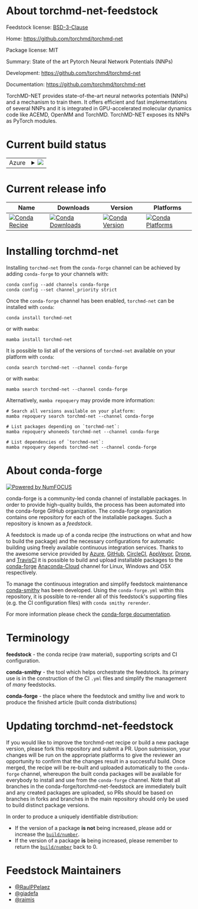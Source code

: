 About torchmd-net-feedstock
===========================

Feedstock license: [BSD-3-Clause](https://github.com/conda-forge/torchmd-net-feedstock/blob/main/LICENSE.txt)

Home: https://github.com/torchmd/torchmd-net

Package license: MIT

Summary: State of the art Pytorch Neural Network Potentials (NNPs)

Development: https://github.com/torchmd/torchmd-net

Documentation: https://github.com/torchmd/torchmd-net

TorchMD-NET provides state-of-the-art neural networks potentials (NNPs) and a mechanism to train them. It offers efficient and fast implementations of several NNPs and it is integrated in GPU-accelerated molecular dynamics code like ACEMD, OpenMM and TorchMD. TorchMD-NET exposes its NNPs as PyTorch modules.


Current build status
====================


<table>
    
  <tr>
    <td>Azure</td>
    <td>
      <details>
        <summary>
          <a href="https://dev.azure.com/conda-forge/feedstock-builds/_build/latest?definitionId=20614&branchName=main">
            <img src="https://dev.azure.com/conda-forge/feedstock-builds/_apis/build/status/torchmd-net-feedstock?branchName=main">
          </a>
        </summary>
        <table>
          <thead><tr><th>Variant</th><th>Status</th></tr></thead>
          <tbody><tr>
              <td>linux_64_c_compiler_version10cuda_compiler_version11.2cxx_compiler_version10python3.10.____cpython</td>
              <td>
                <a href="https://dev.azure.com/conda-forge/feedstock-builds/_build/latest?definitionId=20614&branchName=main">
                  <img src="https://dev.azure.com/conda-forge/feedstock-builds/_apis/build/status/torchmd-net-feedstock?branchName=main&jobName=linux&configuration=linux%20linux_64_c_compiler_version10cuda_compiler_version11.2cxx_compiler_version10python3.10.____cpython" alt="variant">
                </a>
              </td>
            </tr><tr>
              <td>linux_64_c_compiler_version10cuda_compiler_version11.2cxx_compiler_version10python3.11.____cpython</td>
              <td>
                <a href="https://dev.azure.com/conda-forge/feedstock-builds/_build/latest?definitionId=20614&branchName=main">
                  <img src="https://dev.azure.com/conda-forge/feedstock-builds/_apis/build/status/torchmd-net-feedstock?branchName=main&jobName=linux&configuration=linux%20linux_64_c_compiler_version10cuda_compiler_version11.2cxx_compiler_version10python3.11.____cpython" alt="variant">
                </a>
              </td>
            </tr><tr>
              <td>linux_64_c_compiler_version10cuda_compiler_version11.2cxx_compiler_version10python3.8.____cpython</td>
              <td>
                <a href="https://dev.azure.com/conda-forge/feedstock-builds/_build/latest?definitionId=20614&branchName=main">
                  <img src="https://dev.azure.com/conda-forge/feedstock-builds/_apis/build/status/torchmd-net-feedstock?branchName=main&jobName=linux&configuration=linux%20linux_64_c_compiler_version10cuda_compiler_version11.2cxx_compiler_version10python3.8.____cpython" alt="variant">
                </a>
              </td>
            </tr><tr>
              <td>linux_64_c_compiler_version10cuda_compiler_version11.2cxx_compiler_version10python3.9.____cpython</td>
              <td>
                <a href="https://dev.azure.com/conda-forge/feedstock-builds/_build/latest?definitionId=20614&branchName=main">
                  <img src="https://dev.azure.com/conda-forge/feedstock-builds/_apis/build/status/torchmd-net-feedstock?branchName=main&jobName=linux&configuration=linux%20linux_64_c_compiler_version10cuda_compiler_version11.2cxx_compiler_version10python3.9.____cpython" alt="variant">
                </a>
              </td>
            </tr><tr>
              <td>linux_64_c_compiler_version12cuda_compiler_versionNonecxx_compiler_version12python3.10.____cpython</td>
              <td>
                <a href="https://dev.azure.com/conda-forge/feedstock-builds/_build/latest?definitionId=20614&branchName=main">
                  <img src="https://dev.azure.com/conda-forge/feedstock-builds/_apis/build/status/torchmd-net-feedstock?branchName=main&jobName=linux&configuration=linux%20linux_64_c_compiler_version12cuda_compiler_versionNonecxx_compiler_version12python3.10.____cpython" alt="variant">
                </a>
              </td>
            </tr><tr>
              <td>linux_64_c_compiler_version12cuda_compiler_versionNonecxx_compiler_version12python3.11.____cpython</td>
              <td>
                <a href="https://dev.azure.com/conda-forge/feedstock-builds/_build/latest?definitionId=20614&branchName=main">
                  <img src="https://dev.azure.com/conda-forge/feedstock-builds/_apis/build/status/torchmd-net-feedstock?branchName=main&jobName=linux&configuration=linux%20linux_64_c_compiler_version12cuda_compiler_versionNonecxx_compiler_version12python3.11.____cpython" alt="variant">
                </a>
              </td>
            </tr><tr>
              <td>linux_64_c_compiler_version12cuda_compiler_versionNonecxx_compiler_version12python3.8.____cpython</td>
              <td>
                <a href="https://dev.azure.com/conda-forge/feedstock-builds/_build/latest?definitionId=20614&branchName=main">
                  <img src="https://dev.azure.com/conda-forge/feedstock-builds/_apis/build/status/torchmd-net-feedstock?branchName=main&jobName=linux&configuration=linux%20linux_64_c_compiler_version12cuda_compiler_versionNonecxx_compiler_version12python3.8.____cpython" alt="variant">
                </a>
              </td>
            </tr><tr>
              <td>linux_64_c_compiler_version12cuda_compiler_versionNonecxx_compiler_version12python3.9.____cpython</td>
              <td>
                <a href="https://dev.azure.com/conda-forge/feedstock-builds/_build/latest?definitionId=20614&branchName=main">
                  <img src="https://dev.azure.com/conda-forge/feedstock-builds/_apis/build/status/torchmd-net-feedstock?branchName=main&jobName=linux&configuration=linux%20linux_64_c_compiler_version12cuda_compiler_versionNonecxx_compiler_version12python3.9.____cpython" alt="variant">
                </a>
              </td>
            </tr>
          </tbody>
        </table>
      </details>
    </td>
  </tr>
</table>

Current release info
====================

| Name | Downloads | Version | Platforms |
| --- | --- | --- | --- |
| [![Conda Recipe](https://img.shields.io/badge/recipe-torchmd--net-green.svg)](https://anaconda.org/conda-forge/torchmd-net) | [![Conda Downloads](https://img.shields.io/conda/dn/conda-forge/torchmd-net.svg)](https://anaconda.org/conda-forge/torchmd-net) | [![Conda Version](https://img.shields.io/conda/vn/conda-forge/torchmd-net.svg)](https://anaconda.org/conda-forge/torchmd-net) | [![Conda Platforms](https://img.shields.io/conda/pn/conda-forge/torchmd-net.svg)](https://anaconda.org/conda-forge/torchmd-net) |

Installing torchmd-net
======================

Installing `torchmd-net` from the `conda-forge` channel can be achieved by adding `conda-forge` to your channels with:

```
conda config --add channels conda-forge
conda config --set channel_priority strict
```

Once the `conda-forge` channel has been enabled, `torchmd-net` can be installed with `conda`:

```
conda install torchmd-net
```

or with `mamba`:

```
mamba install torchmd-net
```

It is possible to list all of the versions of `torchmd-net` available on your platform with `conda`:

```
conda search torchmd-net --channel conda-forge
```

or with `mamba`:

```
mamba search torchmd-net --channel conda-forge
```

Alternatively, `mamba repoquery` may provide more information:

```
# Search all versions available on your platform:
mamba repoquery search torchmd-net --channel conda-forge

# List packages depending on `torchmd-net`:
mamba repoquery whoneeds torchmd-net --channel conda-forge

# List dependencies of `torchmd-net`:
mamba repoquery depends torchmd-net --channel conda-forge
```


About conda-forge
=================

[![Powered by
NumFOCUS](https://img.shields.io/badge/powered%20by-NumFOCUS-orange.svg?style=flat&colorA=E1523D&colorB=007D8A)](https://numfocus.org)

conda-forge is a community-led conda channel of installable packages.
In order to provide high-quality builds, the process has been automated into the
conda-forge GitHub organization. The conda-forge organization contains one repository
for each of the installable packages. Such a repository is known as a *feedstock*.

A feedstock is made up of a conda recipe (the instructions on what and how to build
the package) and the necessary configurations for automatic building using freely
available continuous integration services. Thanks to the awesome service provided by
[Azure](https://azure.microsoft.com/en-us/services/devops/), [GitHub](https://github.com/),
[CircleCI](https://circleci.com/), [AppVeyor](https://www.appveyor.com/),
[Drone](https://cloud.drone.io/welcome), and [TravisCI](https://travis-ci.com/)
it is possible to build and upload installable packages to the
[conda-forge](https://anaconda.org/conda-forge) [Anaconda-Cloud](https://anaconda.org/)
channel for Linux, Windows and OSX respectively.

To manage the continuous integration and simplify feedstock maintenance
[conda-smithy](https://github.com/conda-forge/conda-smithy) has been developed.
Using the ``conda-forge.yml`` within this repository, it is possible to re-render all of
this feedstock's supporting files (e.g. the CI configuration files) with ``conda smithy rerender``.

For more information please check the [conda-forge documentation](https://conda-forge.org/docs/).

Terminology
===========

**feedstock** - the conda recipe (raw material), supporting scripts and CI configuration.

**conda-smithy** - the tool which helps orchestrate the feedstock.
                   Its primary use is in the construction of the CI ``.yml`` files
                   and simplify the management of *many* feedstocks.

**conda-forge** - the place where the feedstock and smithy live and work to
                  produce the finished article (built conda distributions)


Updating torchmd-net-feedstock
==============================

If you would like to improve the torchmd-net recipe or build a new
package version, please fork this repository and submit a PR. Upon submission,
your changes will be run on the appropriate platforms to give the reviewer an
opportunity to confirm that the changes result in a successful build. Once
merged, the recipe will be re-built and uploaded automatically to the
`conda-forge` channel, whereupon the built conda packages will be available for
everybody to install and use from the `conda-forge` channel.
Note that all branches in the conda-forge/torchmd-net-feedstock are
immediately built and any created packages are uploaded, so PRs should be based
on branches in forks and branches in the main repository should only be used to
build distinct package versions.

In order to produce a uniquely identifiable distribution:
 * If the version of a package **is not** being increased, please add or increase
   the [``build/number``](https://docs.conda.io/projects/conda-build/en/latest/resources/define-metadata.html#build-number-and-string).
 * If the version of a package **is** being increased, please remember to return
   the [``build/number``](https://docs.conda.io/projects/conda-build/en/latest/resources/define-metadata.html#build-number-and-string)
   back to 0.

Feedstock Maintainers
=====================

* [@RaulPPelaez](https://github.com/RaulPPelaez/)
* [@giadefa](https://github.com/giadefa/)
* [@raimis](https://github.com/raimis/)

